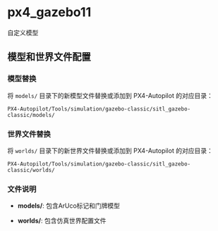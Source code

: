 # px4_gazebo11
自定义模型
## 模型和世界文件配置

### 模型替换
将 `models/` 目录下的新模型文件替换或添加到 PX4-Autopilot 的对应目录：
```
PX4-Autopilot/Tools/simulation/gazebo-classic/sitl_gazebo-classic/models/

```

### 世界文件替换  
将 `worlds/` 目录下的新世界文件替换或添加到 PX4-Autopilot 的对应目录：
```
PX4-Autopilot/Tools/simulation/gazebo-classic/sitl_gazebo-classic/worlds/
```

### 文件说明
- **models/**: 包含ArUco标记和门牌模型

- **worlds/**: 包含仿真世界配置文件
